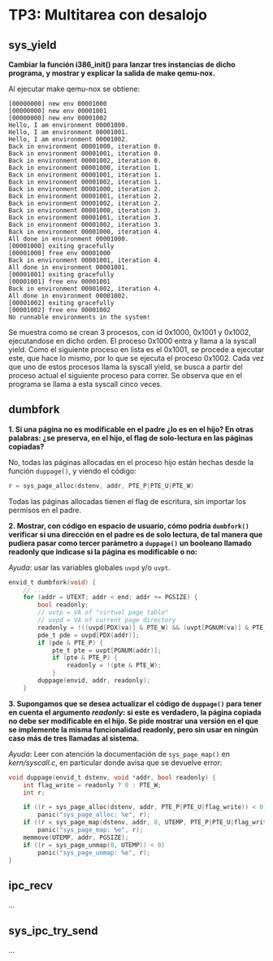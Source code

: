 TP3: Multitarea con desalojo
============================

sys_yield
---------

**Cambiar la función i386_init() para lanzar tres instancias de dicho programa, y mostrar y explicar la salida de make qemu-nox.**

Al ejecutar make qemu-nox se obtiene:

```
[00000000] new env 00001000
[00000000] new env 00001001
[00000000] new env 00001002
Hello, I am environment 00001000.
Hello, I am environment 00001001.
Hello, I am environment 00001002.
Back in environment 00001000, iteration 0.
Back in environment 00001001, iteration 0.
Back in environment 00001002, iteration 0.
Back in environment 00001000, iteration 1.
Back in environment 00001001, iteration 1.
Back in environment 00001002, iteration 1.
Back in environment 00001000, iteration 2.
Back in environment 00001001, iteration 2.
Back in environment 00001002, iteration 2.
Back in environment 00001000, iteration 3.
Back in environment 00001001, iteration 3.
Back in environment 00001002, iteration 3.
Back in environment 00001000, iteration 4.
All done in environment 00001000.
[00001000] exiting gracefully
[00001000] free env 00001000
Back in environment 00001001, iteration 4.
All done in environment 00001001.
[00001001] exiting gracefully
[00001001] free env 00001001
Back in environment 00001002, iteration 4.
All done in environment 00001002.
[00001002] exiting gracefully
[00001002] free env 00001002
No runnable environments in the system!
```
Se muestra como se crean 3 procesos, con id 0x1000, 0x1001 y 0x1002, ejecutandose en dicho orden. El proceso 0x1000 entra y llama a la syscall yield. Como el siguiente proceso en lista es el 0x1001, se procede a ejecutar este, que hace lo mismo, por lo que se ejecuta el proceso 0x1002. Cada vez que uno de estos procesos llama la syscall yield, se busca a partir del proceso actual el siguiente proceso para correr. Se observa que en el programa se llama a esta syscall cinco veces.

dumbfork
--------

**1. Si una página no es modificable en el padre ¿lo es en el hijo? En otras palabras: 
¿se preserva, en el hijo, el flag de solo-lectura en las páginas copiadas?**

No, todas las páginas allocadas en el proceso hijo están hechas desde la función `duppage()`, y viendo el código:

```C
r = sys_page_alloc(dstenv, addr, PTE_P|PTE_U|PTE_W)
```

Todas las páginas allocadas tienen el flag de escritura, sin importar los permisos en el padre.

**2. Mostrar, con código en espacio de usuario, cómo podría `dumbfork()` verificar si una dirección en el padre es de solo lectura,
de tal manera que pudiera pasar como tercer parámetro a `duppage()` un booleano llamado readonly que indicase si la página es modificable o no:**

_Ayuda_: usar las variables globales `uvpd` y/o `uvpt`.

```C
envid_t dumbfork(void) {
    // ...
    for (addr = UTEXT; addr < end; addr += PGSIZE) {
        bool readonly;
        // uvtp = VA of "virtual page table"
        // uvpd = VA of current page directory
        readonly = !((uvpd[PDX(va)] & PTE_W) && (uvpt[PGNUM(va)] & PTE_W));
        pde_t pde = uvpd[PDX(addr)];
		if (pde & PTE_P) {
			pte_t pte = uvpt[PGNUM(addr)];
			if (pte & PTE_P) {
				readonly = !(pte & PTE_W);
			}
        duppage(envid, addr, readonly);
    }
```

**3. Supongamos que se desea actualizar el código de `duppage()` para tener en cuenta el argumento _readonly_: si este es verdadero,
la página copiada no debe ser modificable en el hijo. Se pide mostrar una versión en el que se implemente la misma funcionalidad readonly,
pero sin usar en ningún caso más de tres llamadas al sistema.**

_Ayuda_: Leer con atención la documentación de `sys_page_map()` en _kern/syscall.c_, en particular donde avisa que se devuelve error:

```C
void duppage(envid_t dstenv, void *addr, bool readonly) {
    int flag_write = readonly ? 0 : PTE_W;
    int r;

	if ((r = sys_page_alloc(dstenv, addr, PTE_P|PTE_U|flag_write)) < 0)
		panic("sys_page_alloc: %e", r);
	if ((r = sys_page_map(dstenv, addr, 0, UTEMP, PTE_P|PTE_U|flag_write)) < 0)
		panic("sys_page_map: %e", r);
	memmove(UTEMP, addr, PGSIZE);
	if ((r = sys_page_unmap(0, UTEMP)) < 0)
		panic("sys_page_unmap: %e", r);
}
```


ipc_recv
--------

...


sys_ipc_try_send
----------------

...

